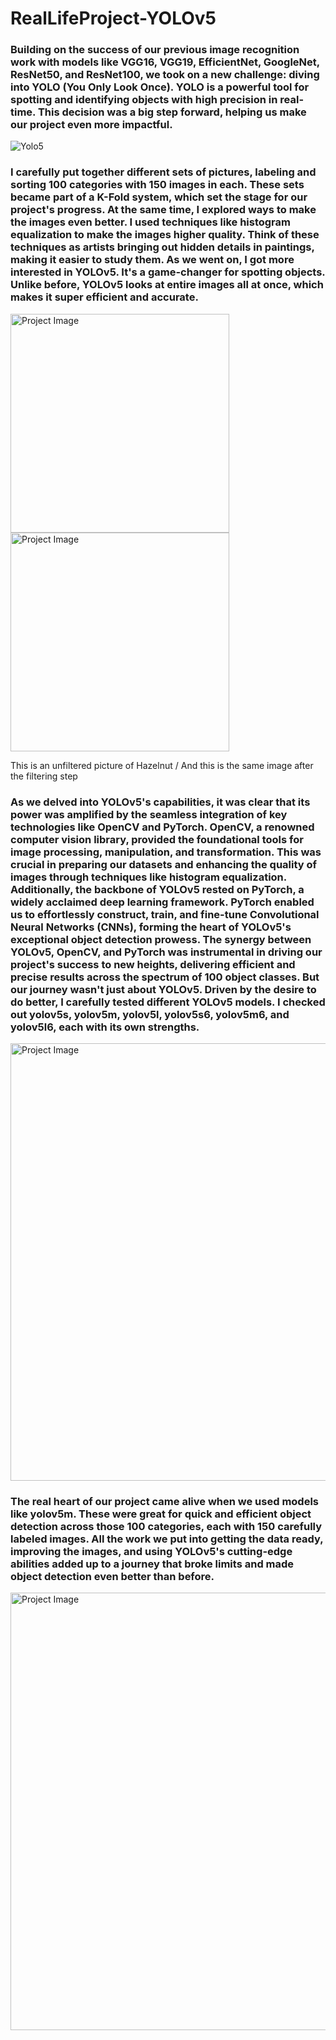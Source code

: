 # RealLifeProject-YOLOv5

### Building on the success of our previous image recognition work with models like VGG16, VGG19, EfficientNet, GoogleNet, ResNet50, and ResNet100, we took on a new challenge: diving into YOLO (You Only Look Once). YOLO is a powerful tool for spotting and identifying objects with high precision in real-time. This decision was a big step forward, helping us make our project even more impactful.

![Yolo5](https://github.com/oguzgnrn/RealLifeProject-YOLOv5/assets/96068121/a797f364-1549-4528-bef1-1fc6d5d00d52)





### I carefully put together different sets of pictures, labeling and sorting 100 categories with 150 images in each. These sets became part of a K-Fold system, which set the stage for our project's progress. At the same time, I explored ways to make the images even better. I used techniques like histogram equalization to make the images higher quality. Think of these techniques as artists bringing out hidden details in paintings, making it easier to study them. As we went on, I got more interested in YOLOv5. It's a game-changer for spotting objects. Unlike before, YOLOv5 looks at entire images all at once, which makes it super efficient and accurate.

<img src="https://github.com/oguzgnrn/RealLifeProject-YOLOv5/assets/96068121/80bfecdf-ccef-4d0d-a2d5-1e55d47facbd" alt="Project Image" width="350" height="350"> <img src="https://github.com/oguzgnrn/RealLifeProject-YOLOv5/assets/96068121/6150db0e-a927-4af1-bb92-0f1f197dd0ed" alt="Project Image" width="350" height="350">

This is an unfiltered picture of Hazelnut          /     And this is the same image after the filtering step





### As we delved into YOLOv5's capabilities, it was clear that its power was amplified by the seamless integration of key technologies like OpenCV and PyTorch. OpenCV, a renowned computer vision library, provided the foundational tools for image processing, manipulation, and transformation. This was crucial in preparing our datasets and enhancing the quality of images through techniques like histogram equalization. Additionally, the backbone of YOLOv5 rested on PyTorch, a widely acclaimed deep learning framework. PyTorch enabled us to effortlessly construct, train, and fine-tune Convolutional Neural Networks (CNNs), forming the heart of YOLOv5's exceptional object detection prowess. The synergy between YOLOv5, OpenCV, and PyTorch was instrumental in driving our project's success to new heights, delivering efficient and precise results across the spectrum of 100 object classes. But our journey wasn't just about YOLOv5. Driven by the desire to do better, I carefully tested different YOLOv5 models. I checked out yolov5s, yolov5m, yolov5l, yolov5s6, yolov5m6, and yolov5l6, each with its own strengths.
<img src="https://github.com/oguzgnrn/RealLifeProject-YOLOv5/assets/96068121/ef200696-a77f-4560-80fe-d2f1a256e846" alt="Project Image" width="900" height="700">





### The real heart of our project came alive when we used models like yolov5m. These were great for quick and efficient object detection across those 100 categories, each with 150 carefully labeled images. All the work we put into getting the data ready, improving the images, and using YOLOv5's cutting-edge abilities added up to a journey that broke limits and made object detection even better than before.
<img src="https://github.com/oguzgnrn/RealLifeProject-YOLOv5/assets/96068121/801c43c2-4693-4588-8507-aaa931ad0589" alt="Project Image" width="900" height="700">


